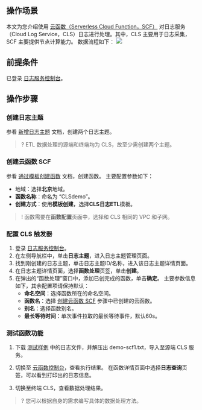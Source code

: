 ## 操作场景

本文为您介绍使用 [云函数（Serverless Cloud Function，SCF）](https://intl.cloud.tencent.com/document/product/583) 对日志服务（Cloud Log Service，CLS）日志进行处理。其中，CLS 主要用于日志采集，SCF 主要提供节点计算能力。
数据流程如下：
![](https://main.qcloudimg.com/raw/3ad4864b402c547f8d7ba76746a1380f.png)

## 前提条件
已登录 [日志服务控制台](https://console.cloud.tencent.com/cls)。

## 操作步骤

<span id="step02"></span>

### 创建日志主题

参看 [新增日志主题](https://intl.cloud.tencent.com/document/product/614/34239) 文档，创建两个日志主题。

>? ETL 数据处理的源端和终端均为 CLS，故至少需创建两个主题。
>

<span id="step03"></span>

### 创建云函数 SCF

参看 [通过模板创建函数](https://intl.cloud.tencent.com/document/product/583/40689) 文档，创建函数。
主要配置参数如下：
 - 地域：选择**北京**地域。
 - **函数名称**：命名为 “CLSdemo”。
 - **创建方式**：使用**模板创建**，选择**CLS日志ETL**模板。

> ! 函数需要在**函数配置**页面中，选择和 CLS 相同的 VPC 和子网。

<span id="step04"></span>

### 配置 CLS 触发器

1. 登录 [日志服务控制台](https://console.cloud.tencent.com/cls/overview)。
2. 在左侧导航栏中，单击**日志主题**，进入日志主题管理页面。
3. 找到刚创建的日志主题，单击日志主题ID/名称，进入该日志主题详情页面。
4. 在日志主题详情页面，选择**函数处理**页签，单击**创建**。
5. 在弹出的“函数处理”窗口中，添加已创完成的函数，单击**确定**。
主要参数信息如下，其余配置项请保持默认：
	- **命名空间**：选择函数所在的命名空间。
	- **函数名**：选择 [创建云函数 SCF](#step03) 步骤中已创建的云函数。
	- **别名**：选择函数别名。
	- **最长等待时间**：单次事件拉取的最长等待事件，默认60s。

<span id="step05"></span>

### 测试函数功能

1. 下载 [测试样例](https://main.qcloudimg.com/raw/6e0d4837eefd0ce77dac8a3973acdf39.zip) 中的日志文件，并解压出 demo-scf1.txt，导入至源端 CLS 服务。
2. 切换至 [云函数控制台](https://console.cloud.tencent.com/scf/list?rid=8&ns=default)，查看执行结果。
   在函数详情页面中选择**日志查询**页签，可以看到打印出的日志信息。
   
3. 切换至终端 CLS，查看数据处理结果。
>? 您可以根据自身的需求编写具体的数据处理方法。
> 
